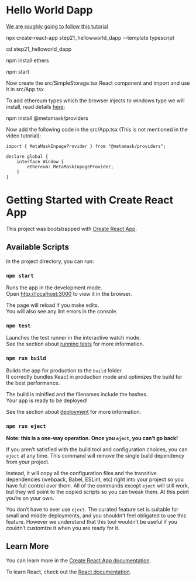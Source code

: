 # Hello World Dapp

[We are roughly going to follow this tutorial](https://www.youtube.com/watch?v=swZRo6LFrCw)

npx create-react-app step21_hellowworld_dapp --template typescript

cd step21_helloworld_dapp

npm install ethers

npm start

Now create the src/SimpleStorage.tsx React component and import and use it in src/App.tsx

To add ethereum types which the browser injects to windows type we will install, read details [here](https://stackoverflow.com/questions/65504958/web3-js-extending-the-window-interface-type-definitions):

npm install @metamask/providers

Now add the following code in the src/App.tsx (This is not mentioned in the video tutorial):

    import { MetaMaskInpageProvider } from "@metamask/providers";

    declare global {
        interface Window {
            ethereum: MetaMaskInpageProvider;
        }
    }




# Getting Started with Create React App

This project was bootstrapped with [Create React App](https://github.com/facebook/create-react-app).

## Available Scripts

In the project directory, you can run:

### `npm start`

Runs the app in the development mode.\
Open [http://localhost:3000](http://localhost:3000) to view it in the browser.

The page will reload if you make edits.\
You will also see any lint errors in the console.

### `npm test`

Launches the test runner in the interactive watch mode.\
See the section about [running tests](https://facebook.github.io/create-react-app/docs/running-tests) for more information.

### `npm run build`

Builds the app for production to the `build` folder.\
It correctly bundles React in production mode and optimizes the build for the best performance.

The build is minified and the filenames include the hashes.\
Your app is ready to be deployed!

See the section about [deployment](https://facebook.github.io/create-react-app/docs/deployment) for more information.

### `npm run eject`

**Note: this is a one-way operation. Once you `eject`, you can’t go back!**

If you aren’t satisfied with the build tool and configuration choices, you can `eject` at any time. This command will remove the single build dependency from your project.

Instead, it will copy all the configuration files and the transitive dependencies (webpack, Babel, ESLint, etc) right into your project so you have full control over them. All of the commands except `eject` will still work, but they will point to the copied scripts so you can tweak them. At this point you’re on your own.

You don’t have to ever use `eject`. The curated feature set is suitable for small and middle deployments, and you shouldn’t feel obligated to use this feature. However we understand that this tool wouldn’t be useful if you couldn’t customize it when you are ready for it.

## Learn More

You can learn more in the [Create React App documentation](https://facebook.github.io/create-react-app/docs/getting-started).

To learn React, check out the [React documentation](https://reactjs.org/).
